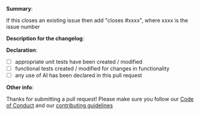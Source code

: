 **Summary**:
<!--
What existing issue does the pull request solve?
Please provide enough information so that others can review your pull request
-->
If this closes an existing issue then add "closes #xxxx", where xxxx is the issue number

**Description for the changelog**:
<!-- A short (one line) summary that describes the changes in this pull request for inclusion in the change log -->

**Declaration**:

- [ ] appropriate unit tests have been created / modified
- [ ] functional tests created / modified for changes in functionality
- [ ] any use of AI has been declared in this pull request

**Other info**:
<!-- Add here any other information that may be of help to the reviewer -->

Thanks for submitting a pull request!
Please make sure you follow our [Code of Conduct](code_of_conduct.md)
and our [contributing guidelines](contributing.md)
